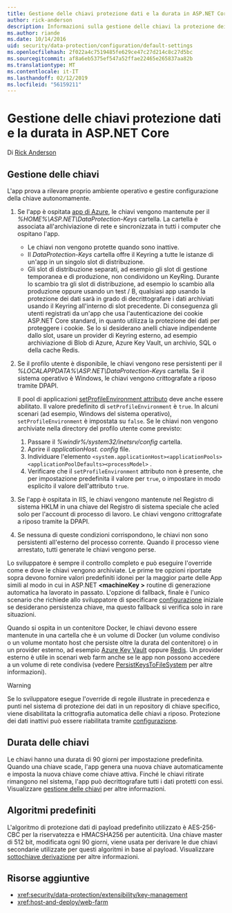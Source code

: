 ```yaml
---
title: Gestione delle chiavi protezione dati e la durata in ASP.NET Core
author: rick-anderson
description: Informazioni sulla gestione delle chiavi la protezione dei dati e la durata in ASP.NET Core.
ms.author: riande
ms.date: 10/14/2016
uid: security/data-protection/configuration/default-settings
ms.openlocfilehash: 2f022a4c7519485fe629ce47c27d214c8c27d5bc
ms.sourcegitcommit: af8a6eb5375ef547a52ffae22465e265837aa82b
ms.translationtype: MT
ms.contentlocale: it-IT
ms.lasthandoff: 02/12/2019
ms.locfileid: "56159211"
---
```

# <a name="data-protection-key-management-and-lifetime-in-aspnet-core"></a>Gestione delle chiavi protezione dati e la durata in ASP.NET Core

Di [Rick Anderson](https://twitter.com/RickAndMSFT)

## <a name="key-management"></a>Gestione delle chiavi

L'app prova a rilevare proprio ambiente operativo e gestire configurazione della chiave autonomamente.

1. Se l'app è ospitata [app di Azure](https://azure.microsoft.com/services/app-service/), le chiavi vengono mantenute per il *%HOME%\ASP.NET\DataProtection-Keys* cartella. La cartella è associata all'archiviazione di rete e sincronizzata in tutti i computer che ospitano l'app.
   * Le chiavi non vengono protette quando sono inattive.
   * Il *DataProtection-Keys* cartella offre il Keyring a tutte le istanze di un'app in un singolo slot di distribuzione.
   * Gli slot di distribuzione separati, ad esempio gli slot di gestione temporanea e di produzione, non condividono un KeyRing. Durante lo scambio tra gli slot di distribuzione, ad esempio lo scambio alla produzione oppure usando un test / B, qualsiasi app usando la protezione dei dati sarà in grado di decrittografare i dati archiviati usando il Keyring all'interno di slot precedente. Di conseguenza gli utenti registrati da un'app che usa l'autenticazione dei cookie ASP.NET Core standard, in quanto utilizza la protezione dei dati per proteggere i cookie. Se lo si desiderano anelli chiave indipendente dallo slot, usare un provider di Keyring esterno, ad esempio archiviazione di Blob di Azure, Azure Key Vault, un archivio, SQL o della cache Redis.

1. Se il profilo utente è disponibile, le chiavi vengono rese persistenti per il *%LOCALAPPDATA%\ASP.NET\DataProtection-Keys* cartella. Se il sistema operativo è Windows, le chiavi vengono crittografate a riposo tramite DPAPI.

   Il pool di applicazioni [setProfileEnvironment attributo](/iis/configuration/system.applicationhost/applicationpools/add/processmodel#configuration) deve anche essere abilitato. Il valore predefinito di `setProfileEnvironment` è `true`. In alcuni scenari (ad esempio, Windows del sistema operativo), `setProfileEnvironment` è impostata su `false`. Se le chiavi non vengono archiviate nella directory del profilo utente come previsto:

   1. Passare il *%windir%/system32/inetsrv/config* cartella.
   1. Aprire il *applicationHost. config* file.
   1. Individuare l'elemento `<system.applicationHost><applicationPools><applicationPoolDefaults><processModel>` .
   1. Verificare che il `setProfileEnvironment` attributo non è presente, che per impostazione predefinita il valore per `true`, o impostare in modo esplicito il valore dell'attributo `true`.

1. Se l'app è ospitata in IIS, le chiavi vengono mantenute nel Registro di sistema HKLM in una chiave del Registro di sistema speciale che acled solo per l'account di processo di lavoro. Le chiavi vengono crittografate a riposo tramite la DPAPI.

1. Se nessuna di queste condizioni corrispondono, le chiavi non sono persistenti all'esterno del processo corrente. Quando il processo viene arrestato, tutti generate le chiavi vengono perse.

Lo sviluppatore è sempre il controllo completo e può eseguire l'override come e dove le chiavi vengono archiviate. Le prime tre opzioni riportate sopra devono fornire valori predefiniti idonei per la maggior parte delle App simili al modo in cui in ASP.NET  **\<machineKey >** routine di generazione automatica ha lavorato in passato. L'opzione di fallback, finale è l'unico scenario che richiede allo sviluppatore di specificare [configurazione](xref:security/data-protection/configuration/overview) iniziale se desiderano persistenza chiave, ma questo fallback si verifica solo in rare situazioni.

Quando si ospita in un contenitore Docker, le chiavi devono essere mantenute in una cartella che è un volume di Docker (un volume condiviso o un volume montato host che persiste oltre la durata del contenitore) o in un provider esterno, ad esempio [Azure Key Vault](https://azure.microsoft.com/services/key-vault/) oppure [Redis](https://redis.io/). Un provider esterno è utile in scenari web farm anche se le app non possono accedere a un volume di rete condivisa (vedere [PersistKeysToFileSystem](xref:security/data-protection/configuration/overview#persistkeystofilesystem) per altre informazioni).

> [!WARNING]
> Se lo sviluppatore esegue l'override di regole illustrate in precedenza e punti nel sistema di protezione dei dati in un repository di chiave specifico, viene disabilitata la crittografia automatica delle chiavi a riposo. Protezione dei dati inattivi può essere riabilitata tramite [configurazione](xref:security/data-protection/configuration/overview).

## <a name="key-lifetime"></a>Durata delle chiavi

Le chiavi hanno una durata di 90 giorni per impostazione predefinita. Quando una chiave scade, l'app genera una nuova chiave automaticamente e imposta la nuova chiave come chiave attiva. Finché le chiavi ritirate rimangono nel sistema, l'app può decrittografare tutti i dati protetti con essi. Visualizzare [gestione delle chiavi](xref:security/data-protection/implementation/key-management#key-expiration-and-rolling) per altre informazioni.

## <a name="default-algorithms"></a>Algoritmi predefiniti

L'algoritmo di protezione dati di payload predefinito utilizzato è AES-256-CBC per la riservatezza e HMACSHA256 per autenticità. Una chiave master di 512 bit, modificata ogni 90 giorni, viene usata per derivare le due chiavi secondarie utilizzate per questi algoritmi in base al payload. Visualizzare [sottochiave derivazione](xref:security/data-protection/implementation/subkeyderivation#additional-authenticated-data-and-subkey-derivation) per altre informazioni.

## <a name="additional-resources"></a>Risorse aggiuntive

* <xref:security/data-protection/extensibility/key-management>
* <xref:host-and-deploy/web-farm>
